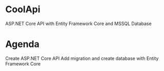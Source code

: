 # CoolApi
ASP.NET Core API with Entity Framework Core and MSSQL Database

# Agenda
Create ASP.NET Core API
Add migration and create database with Entity Framework Core
